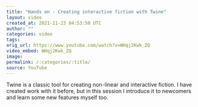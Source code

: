 ```yaml
---
title: "Hands on - Creating interactive fiction with Twine"
layout: video
created_at: 2021-11-23 04:53:50 UTC
author: ""
categories: video
tags: 
orig_url: https://www.youtube.com/watch?v=WHqj2Kwk_ZQ
video_embed: WHqj2Kwk_ZQ
image:
permalink: /:categories/:title/
source: YouTube
---
```

Twine is a classic tool for creating non-linear and interactive fiction. I have created work with it before, but in this session I introduce it to newcomers and learn some new features myself too.
